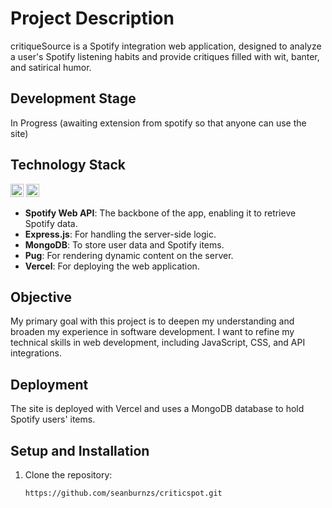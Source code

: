 # Project Description

critiqueSource is a Spotify integration web application, designed to analyze a user's Spotify listening habits and provide critiques filled with wit, banter, and satirical humor.

## Development Stage

In Progress (awaiting extension from spotify so that anyone can use the site)

## Technology Stack

<a href="https://developer.mozilla.org/en-US/docs/Web/JavaScript" title="JavaScript"><img src="https://github.com/get-icon/geticon/raw/master/icons/javascript.svg" alt="JavaScript" width="21px" height="21px"></a>
<a href="https://www.w3.org/Style/CSS/" title="CSS"><img src="https://github.com/get-icon/geticon/raw/master/icons/css-3.svg" alt="CSS3" width="21px" height="21px"></a>

- **Spotify Web API**: The backbone of the app, enabling it to retrieve Spotify data.
- **Express.js**: For handling the server-side logic.
- **MongoDB**: To store user data and Spotify items.
- **Pug**: For rendering dynamic content on the server.
- **Vercel**: For deploying the web application.

## Objective

My primary goal with this project is to deepen my understanding and broaden my experience in software development. I want to refine my technical skills in web development, including JavaScript, CSS, and API integrations.

## Deployment

The site is deployed with Vercel and uses a MongoDB database to hold Spotify users' items.

## Setup and Installation

1. Clone the repository:
   ```bash
   https://github.com/seanburnzs/criticspot.git
